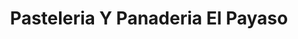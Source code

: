 ---
title: "Pasteleria Y Panaderia El Payaso"
url: /camden/pasteleria-y-panaderia-el-payaso/
shop: bakery
---